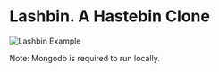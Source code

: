 # Lashbin. A Hastebin Clone
![Lashbin Example](https://imgur.com/a/tE9F16X.gif)

Note: Mongodb is required to run locally.